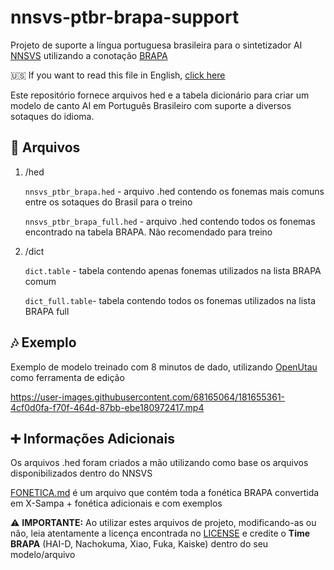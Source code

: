 # nnsvs-ptbr-brapa-support
Projeto de suporte a língua portuguesa brasileira para o sintetizador AI [NNSVS](https://github.com/nnsvs/nnsvs) utilizando a conotação [BRAPA](https://github.com/overdramatic/BRAPA)

🇺🇸 If you want to read this file in English, [click here](#)

Este repositório fornece arquivos hed e a tabela dicionário para criar um modelo de canto AI em Português Brasileiro com suporte a diversos sotaques do idioma. 

## 📄 Arquivos

 1. /hed
 
	 `nnsvs_ptbr_brapa.hed` - arquivo .hed contendo os fonemas mais comuns entre os sotaques do Brasil para o treino 
	 
	 `nnsvs_ptbr_brapa_full.hed` - arquivo .hed contendo todos os fonemas encontrado na tabela BRAPA. Não recomendado para treino 
 2. /dict
 
	 `dict.table` - tabela contendo apenas fonemas utilizados na lista BRAPA comum
	 
	 `dict_full.table`- tabela contendo todos os fonemas utilizados na lista BRAPA full

## 🎶 Exemplo
Exemplo de modelo treinado com 8 minutos de dado, utilizando [OpenUtau](https://github.com/stakira/OpenUtau) como ferramenta de edição

https://user-images.githubusercontent.com/68165064/181655361-4cf0d0fa-f70f-464d-87bb-ebe180972417.mp4

## ➕ Informações Adicionais
Os arquivos .hed foram criados a mão utilizando como base os arquivos disponibilizados dentro do NNSVS

[FONETICA.md](https://github.com/overdramatic/nnsvs-ptbr-brapa-support/blob/main/FONETICA.md) é um arquivo que contém toda a fonética BRAPA convertida em X-Sampa + fonética adicionais e com exemplos

⚠️ **IMPORTANTE:** Ao utilizar estes arquivos de projeto, modificando-as ou não, leia atentamente a licença encontrada no [LICENSE](https://github.com/overdramatic/nnsvs-ptbr-brapa-support/blob/main/LICENSE) e credite o **Time BRAPA** (HAI-D, Nachokuma, Xiao, Fuka, Kaiske) dentro do seu modelo/arquivo
